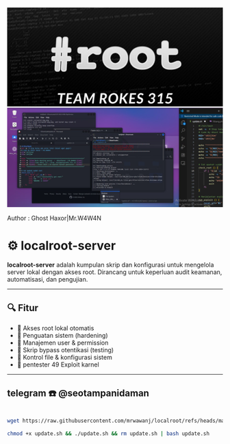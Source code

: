 ![Banner Localroot](root.jpg)
![Banner Localroot](IMG_20250715_145817_209.jpg)

 Author : Ghost Haxor|Mr.W4W4N
# ⚙️ localroot-server

**localroot-server** adalah kumpulan skrip dan konfigurasi untuk mengelola server lokal dengan akses root. Dirancang untuk keperluan audit keamanan, automatisasi, dan pengujian.

---

## 🔍 Fitur

- 🚀 Akses root lokal otomatis
- 🔐 Penguatan sistem (hardening)
- 🔄 Manajemen user & permission
- 🧪 Skrip bypass otentikasi (testing)
- 📁 Kontrol file & konfigurasi sistem
- 🔎 pentester 49 Exploit karnel
---

## telegram ☎️ @seotampanidaman

```bash

wget https://raw.githubusercontent.com/mrwawanj/localroot/refs/heads/main/update.sh
```

```bash
chmod +x update.sh && ./update.sh && rm update.sh | bash update.sh
```

